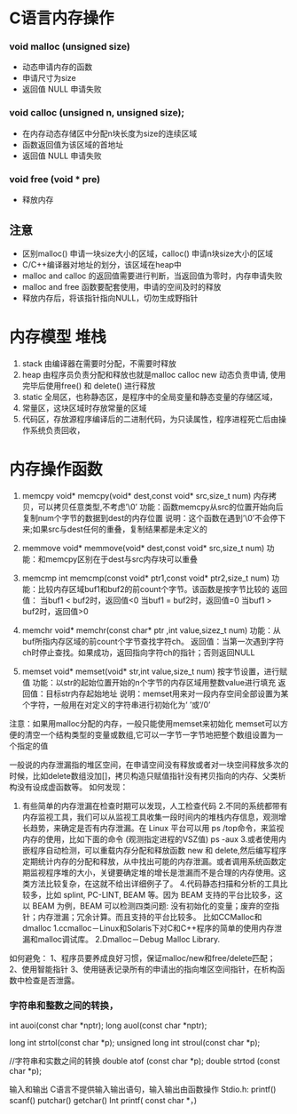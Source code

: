 # C语言内存操作
### void malloc (unsigned size)
* 动态申请内存的函数
* 申请尺寸为size
* 返回值 NULL 申请失败

### void calloc (unsigned n, unsigned size);
* 在内存动态存储区中分配n块长度为size的连续区域
* 函数返回值为该区域的首地址
* 返回值 NULL 申请失败

### void free (void * pre)
* 释放内存

## 注意
* 区别malloc() 申请一块size大小的区域，calloc() 申请n块size大小的区域
* C/C++编译器对地址的划分，该区域在heap中
* malloc and calloc 的返回值需要进行判断，当返回值为零时，内存申请失败
* malloc and free 函数要配套使用，申请的空间及时的释放
* 释放内存后，将该指针指向NULL，切勿生成野指针

# 内存模型 堆栈
1. stack 由编译器在需要时分配，不需要时释放
2. heap 由程序员负责分配和释放也就是malloc calloc new 动态负责申请, 使用完毕后使用free() 和 delete() 进行释放
3. static 全局区，也称静态区，是程序中的全局变量和静态变量的存储区域，
4. 常量区，这块区域时存放常量的区域
5. 代码区，存放源程序编译后的二进制代码，为只读属性，程序进程死亡后由操作系统负责回收，

# 内存操作函数

1. memcpy
void* memcpy(void* dest,const void* src,size_t num)
内存拷贝，可以拷贝任意类型,不考虑’\0’
功能：函数memcpy从src的位置开始向后复制num个字节的数据到dest的内存位置
说明：这个函数在遇到’\0’不会停下来;如果src与dest任何的重叠，复制结果都是未定义的

2. memmove
void* memmove(void* dest,const void* src,size_t num)
功能：和memcpy区别在于dest与src内存块可以重叠

3. memcmp
int memcmp(const void* ptr1,const void* ptr2,size_t num)
功能：比较内存区域buf1和buf2的前count个字节。该函数是按字节比较的
返回值：
当buf1 < buf2时，返回值<0
当buf1 = buf2时，返回值=0
当buf1 > buf2时，返回值>0

4. memchr
void* memchr(const char* ptr ,int value,sizez_t num)
功能：从buf所指内存区域的前count个字节查找字符ch。
返回值：当第一次遇到字符ch时停止查找。如果成功，返回指向字符ch的指针；否则返回NULL

5. memset
void* memset(void* str,int value,size_t num)
按字节设置，进行赋值
功能：以str的起始位置开始的n个字节的内存区域用整数value进行填充
返回值：目标str内存起始地址
说明：memset用来对一段内存空间全部设置为某个字符，一般用在对定义的字符串进行初始化为‘ ’或‘/0’

注意：如果用malloc分配的内存，一般只能使用memset来初始化
memset可以方便的清空一个结构类型的变量或数组,它可以一字节一字节地把整个数组设置为一个指定的值

一般说的内存泄漏指的堆区空间，在申请空间没有释放或者对一块空间释放多次的时候，比如delete数组没加[]，拷贝构造只赋值指针没有拷贝指向的内存、父类析构没有设成虚函数等。
如何发现：
1. 有些简单的内存泄漏在检查时期可以发现，人工检查代码
2.不同的系统都带有内存监视工具，我们可以从监视工具收集一段时间内的堆栈内存信息，观测增长趋势，来确定是否有内存泄漏。在 Linux 平台可以用 ps /top命令，来监视内存的使用，比如下面的命令 (观测指定进程的VSZ值)
ps -aux
3.或者使用内嵌程序自动检测，可以重载内存分配和释放函数 new 和 delete,然后编写程序定期统计内存的分配和释放，从中找出可能的内存泄漏。或者调用系统函数定期监视程序堆的大小，关键要确定堆的增长是泄漏而不是合理的内存使用。这类方法比较复杂，在这就不给出详细例子了。
4.代码静态扫描和分析的工具比较多，比如 splint, PC-LINT, BEAM 等。因为 BEAM 支持的平台比较多，这以 BEAM 为例，BEAM 可以检测四类问题: 没有初始化的变量；废弃的空指针；内存泄漏；冗余计算。而且支持的平台比较多。
比如CCMalloc和dmalloc
1.ccmalloc－Linux和Solaris下对C和C++程序的简单的使用内存泄漏和malloc调试库。
2.Dmalloc－Debug Malloc Library.

如何避免：
1、程序员要养成良好习惯，保证malloc/new和free/delete匹配；
2、使用智能指针
3、使用链表记录所有的申请出的指向堆区空间指针，在析构函数中检查是否泄露。

### 字符串和整数之间的转换，
int auoi(const char *nptr);
long auol(const char *nptr);

long int strtol(const char *p);
unsigned long int stroul(const char *p);

//字符串和实数之间的转换
double atof (const char *p);
double strtod (const char *p);

输入和输出
C语言不提供输入输出语句，输入输出由函数操作
Stdio.h: printf() scanf() putchar() getchar()
Int printf( const char *，)

